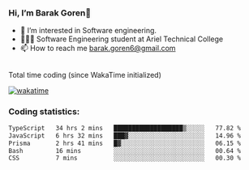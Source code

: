 ###  Hi, I’m Barak Goren👋
- 👀 I’m interested in Software engineering.
- 👨🏼‍🎓 Software Engineering student at Ariel Technical College
- 📫 How to reach me barak.goren6@gmail.com
##
Total time coding (since WakaTime initialized)

[![wakatime](https://wakatime.com/badge/user/5cc5ec80-a806-4ca2-a704-db29274e48cd.svg)](https://wakatime.com/@5cc5ec80-a806-4ca2-a704-db29274e48cd)

   
### Coding statistics:

<!--START_SECTION:waka-->

```txt
TypeScript   34 hrs 2 mins   ███████████████████▒░░░░░   77.82 %
JavaScript   6 hrs 32 mins   ███▓░░░░░░░░░░░░░░░░░░░░░   14.96 %
Prisma       2 hrs 41 mins   █▓░░░░░░░░░░░░░░░░░░░░░░░   06.15 %
Bash         16 mins         ░░░░░░░░░░░░░░░░░░░░░░░░░   00.64 %
CSS          7 mins          ░░░░░░░░░░░░░░░░░░░░░░░░░   00.30 %
```

<!--END_SECTION:waka-->

<!---
barakgoren/barakgoren is a ✨ special ✨ repository because its `README.md` (this file) appears on your GitHub profile.
You can click the Preview link to take a look at your changes.
--->
